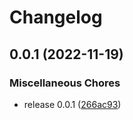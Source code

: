 # Changelog

## 0.0.1 (2022-11-19)


### Miscellaneous Chores

* release 0.0.1 ([266ac93](https://github.com/mobsites/cart180.website/commit/266ac933da0e0ee8447f3a7d19c52a1296b849fb))
